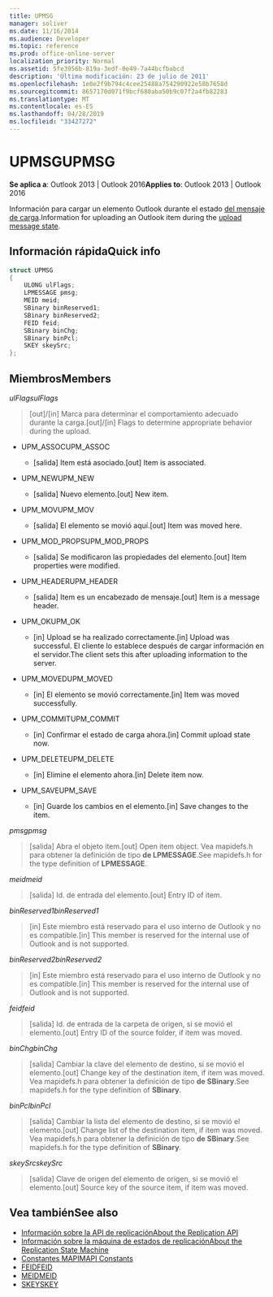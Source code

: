 ```yaml
---
title: UPMSG
manager: soliver
ms.date: 11/16/2014
ms.audience: Developer
ms.topic: reference
ms.prod: office-online-server
localization_priority: Normal
ms.assetid: 5fe3956b-819a-3edf-0e49-7a44bcfbabcd
description: 'Última modificación: 23 de julio de 2011'
ms.openlocfilehash: 1e0e2f9b794c4cee25488a754290922e58b7658d
ms.sourcegitcommit: 8657170d071f9bcf680aba50b9c07f2a4fb82283
ms.translationtype: MT
ms.contentlocale: es-ES
ms.lasthandoff: 04/28/2019
ms.locfileid: "33427272"
---
```

# <a name="upmsg"></a><span data-ttu-id="ffa02-103">UPMSG</span><span class="sxs-lookup"><span data-stu-id="ffa02-103">UPMSG</span></span>

<span data-ttu-id="ffa02-104">**Se aplica a**: Outlook 2013 | Outlook 2016</span><span class="sxs-lookup"><span data-stu-id="ffa02-104">**Applies to**: Outlook 2013 | Outlook 2016</span></span> 
  
<span data-ttu-id="ffa02-105">Información para cargar un elemento Outlook durante el estado [del mensaje de carga](upload-message-state.md).</span><span class="sxs-lookup"><span data-stu-id="ffa02-105">Information for uploading an Outlook item during the [upload message state](upload-message-state.md).</span></span>
  
## <a name="quick-info"></a><span data-ttu-id="ffa02-106">Información rápida</span><span class="sxs-lookup"><span data-stu-id="ffa02-106">Quick info</span></span>

```cpp
struct UPMSG 
{ 
    ULONG ulFlags; 
    LPMESSAGE pmsg; 
    MEID meid; 
    SBinary binReserved1; 
    SBinary binReserved2; 
    FEID feid; 
    SBinary binChg; 
    SBinary binPcl; 
    SKEY skeySrc; 
};
```

## <a name="members"></a><span data-ttu-id="ffa02-107">Miembros</span><span class="sxs-lookup"><span data-stu-id="ffa02-107">Members</span></span>

 <span data-ttu-id="ffa02-108">_ulFlags_</span><span class="sxs-lookup"><span data-stu-id="ffa02-108">_ulFlags_</span></span>
  
> <span data-ttu-id="ffa02-109">[out]/[in] Marca para determinar el comportamiento adecuado durante la carga.</span><span class="sxs-lookup"><span data-stu-id="ffa02-109">[out]/[in] Flags to determine appropriate behavior during the upload.</span></span> 
    
  - <span data-ttu-id="ffa02-110">UPM_ASSOC</span><span class="sxs-lookup"><span data-stu-id="ffa02-110">UPM_ASSOC</span></span>
    
    - <span data-ttu-id="ffa02-111">[salida] Item está asociado.</span><span class="sxs-lookup"><span data-stu-id="ffa02-111">[out] Item is associated.</span></span>
    
  - <span data-ttu-id="ffa02-112">UPM_NEW</span><span class="sxs-lookup"><span data-stu-id="ffa02-112">UPM_NEW</span></span>
    
    - <span data-ttu-id="ffa02-113">[salida] Nuevo elemento.</span><span class="sxs-lookup"><span data-stu-id="ffa02-113">[out] New item.</span></span> 
    
  - <span data-ttu-id="ffa02-114">UPM_MOV</span><span class="sxs-lookup"><span data-stu-id="ffa02-114">UPM_MOV</span></span>
    
    - <span data-ttu-id="ffa02-115">[salida] El elemento se movió aquí.</span><span class="sxs-lookup"><span data-stu-id="ffa02-115">[out] Item was moved here.</span></span>
    
  - <span data-ttu-id="ffa02-116">UPM_MOD_PROPS</span><span class="sxs-lookup"><span data-stu-id="ffa02-116">UPM_MOD_PROPS</span></span>
    
    - <span data-ttu-id="ffa02-117">[salida] Se modificaron las propiedades del elemento.</span><span class="sxs-lookup"><span data-stu-id="ffa02-117">[out] Item properties were modified.</span></span>
    
  - <span data-ttu-id="ffa02-118">UPM_HEADER</span><span class="sxs-lookup"><span data-stu-id="ffa02-118">UPM_HEADER</span></span>
    
    - <span data-ttu-id="ffa02-119">[salida] Item es un encabezado de mensaje.</span><span class="sxs-lookup"><span data-stu-id="ffa02-119">[out] Item is a message header.</span></span>
    
  - <span data-ttu-id="ffa02-120">UPM_OK</span><span class="sxs-lookup"><span data-stu-id="ffa02-120">UPM_OK</span></span>
    
    - <span data-ttu-id="ffa02-121">[in] Upload se ha realizado correctamente.</span><span class="sxs-lookup"><span data-stu-id="ffa02-121">[in] Upload was successful.</span></span> <span data-ttu-id="ffa02-122">El cliente lo establece después de cargar información en el servidor.</span><span class="sxs-lookup"><span data-stu-id="ffa02-122">The client sets this after uploading information to the server.</span></span>
    
  - <span data-ttu-id="ffa02-123">UPM_MOVED</span><span class="sxs-lookup"><span data-stu-id="ffa02-123">UPM_MOVED</span></span>
    
    - <span data-ttu-id="ffa02-124">[in] El elemento se movió correctamente.</span><span class="sxs-lookup"><span data-stu-id="ffa02-124">[in] Item was moved successfully.</span></span>
    
  - <span data-ttu-id="ffa02-125">UPM_COMMIT</span><span class="sxs-lookup"><span data-stu-id="ffa02-125">UPM_COMMIT</span></span>
    
    - <span data-ttu-id="ffa02-126">[in] Confirmar el estado de carga ahora.</span><span class="sxs-lookup"><span data-stu-id="ffa02-126">[in] Commit upload state now.</span></span>
    
  - <span data-ttu-id="ffa02-127">UPM_DELETE</span><span class="sxs-lookup"><span data-stu-id="ffa02-127">UPM_DELETE</span></span>
    
    - <span data-ttu-id="ffa02-128">[in] Elimine el elemento ahora.</span><span class="sxs-lookup"><span data-stu-id="ffa02-128">[in] Delete item now.</span></span>
    
  - <span data-ttu-id="ffa02-129">UPM_SAVE</span><span class="sxs-lookup"><span data-stu-id="ffa02-129">UPM_SAVE</span></span>
    
    - <span data-ttu-id="ffa02-130">[in] Guarde los cambios en el elemento.</span><span class="sxs-lookup"><span data-stu-id="ffa02-130">[in] Save changes to the item.</span></span>
    
<span data-ttu-id="ffa02-131">_pmsg_</span><span class="sxs-lookup"><span data-stu-id="ffa02-131">_pmsg_</span></span>
  
> <span data-ttu-id="ffa02-132">[salida] Abra el objeto item.</span><span class="sxs-lookup"><span data-stu-id="ffa02-132">[out] Open item object.</span></span> <span data-ttu-id="ffa02-133">Vea mapidefs.h para obtener la definición de tipo **de LPMESSAGE**.</span><span class="sxs-lookup"><span data-stu-id="ffa02-133">See mapidefs.h for the type definition of **LPMESSAGE**.</span></span> 
    
<span data-ttu-id="ffa02-134">_meid_</span><span class="sxs-lookup"><span data-stu-id="ffa02-134">_meid_</span></span>
  
> <span data-ttu-id="ffa02-135">[salida] Id. de entrada del elemento.</span><span class="sxs-lookup"><span data-stu-id="ffa02-135">[out] Entry ID of item.</span></span>
    
<span data-ttu-id="ffa02-136">_binReserved1_</span><span class="sxs-lookup"><span data-stu-id="ffa02-136">_binReserved1_</span></span>
  
> <span data-ttu-id="ffa02-137">[in] Este miembro está reservado para el uso interno de Outlook y no es compatible.</span><span class="sxs-lookup"><span data-stu-id="ffa02-137">[in] This member is reserved for the internal use of Outlook and is not supported.</span></span> 
    
<span data-ttu-id="ffa02-138">_binReserved2_</span><span class="sxs-lookup"><span data-stu-id="ffa02-138">_binReserved2_</span></span>
  
> <span data-ttu-id="ffa02-139">[in] Este miembro está reservado para el uso interno de Outlook y no es compatible.</span><span class="sxs-lookup"><span data-stu-id="ffa02-139">[in] This member is reserved for the internal use of Outlook and is not supported.</span></span> 
    
<span data-ttu-id="ffa02-140">_feid_</span><span class="sxs-lookup"><span data-stu-id="ffa02-140">_feid_</span></span>
  
> <span data-ttu-id="ffa02-141">[salida] Id. de entrada de la carpeta de origen, si se movió el elemento.</span><span class="sxs-lookup"><span data-stu-id="ffa02-141">[out] Entry ID of the source folder, if item was moved.</span></span>
    
<span data-ttu-id="ffa02-142">_binChg_</span><span class="sxs-lookup"><span data-stu-id="ffa02-142">_binChg_</span></span>
  
> <span data-ttu-id="ffa02-143">[salida] Cambiar la clave del elemento de destino, si se movió el elemento.</span><span class="sxs-lookup"><span data-stu-id="ffa02-143">[out] Change key of the destination item, if item was moved.</span></span> <span data-ttu-id="ffa02-144">Vea mapidefs.h para obtener la definición de tipo **de SBinary**.</span><span class="sxs-lookup"><span data-stu-id="ffa02-144">See mapidefs.h for the type definition of **SBinary**.</span></span> 
    
<span data-ttu-id="ffa02-145">_binPcl_</span><span class="sxs-lookup"><span data-stu-id="ffa02-145">_binPcl_</span></span>
  
> <span data-ttu-id="ffa02-146">[salida] Cambiar la lista del elemento de destino, si se movió el elemento.</span><span class="sxs-lookup"><span data-stu-id="ffa02-146">[out] Change list of the destination item, if item was moved.</span></span> <span data-ttu-id="ffa02-147">Vea mapidefs.h para obtener la definición de tipo **de SBinary**.</span><span class="sxs-lookup"><span data-stu-id="ffa02-147">See mapidefs.h for the type definition of **SBinary**.</span></span> 
    
<span data-ttu-id="ffa02-148">_skeySrc_</span><span class="sxs-lookup"><span data-stu-id="ffa02-148">_skeySrc_</span></span>
  
> <span data-ttu-id="ffa02-149">[salida] Clave de origen del elemento de origen, si se movió el elemento.</span><span class="sxs-lookup"><span data-stu-id="ffa02-149">[out] Source key of the source item, if item was moved.</span></span>
    
## <a name="see-also"></a><span data-ttu-id="ffa02-150">Vea también</span><span class="sxs-lookup"><span data-stu-id="ffa02-150">See also</span></span>

- [<span data-ttu-id="ffa02-151">Información sobre la API de replicación</span><span class="sxs-lookup"><span data-stu-id="ffa02-151">About the Replication API</span></span>](about-the-replication-api.md)
- [<span data-ttu-id="ffa02-152">Información sobre la máquina de estados de replicación</span><span class="sxs-lookup"><span data-stu-id="ffa02-152">About the Replication State Machine</span></span>](about-the-replication-state-machine.md)
- [<span data-ttu-id="ffa02-153">Constantes MAPI</span><span class="sxs-lookup"><span data-stu-id="ffa02-153">MAPI Constants</span></span>](mapi-constants.md)
- [<span data-ttu-id="ffa02-154">FEID</span><span class="sxs-lookup"><span data-stu-id="ffa02-154">FEID</span></span>](feid.md)
- [<span data-ttu-id="ffa02-155">MEID</span><span class="sxs-lookup"><span data-stu-id="ffa02-155">MEID</span></span>](meid.md)
- [<span data-ttu-id="ffa02-156">SKEY</span><span class="sxs-lookup"><span data-stu-id="ffa02-156">SKEY</span></span>](skey.md)

